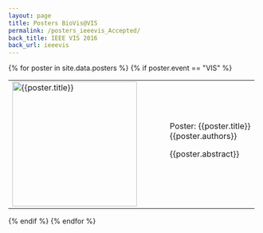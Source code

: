 ```yaml
---
layout: page
title: Posters BioVis@VIS
permalink: /posters_ieeevis_Accepted/
back_title: IEEE VIS 2016
back_url: ieeevis
---
```

<!--**Attention Poster Authors:**
When preparing accepted posters please note that your poster should not exceed the following dimensions: *46 inches wide by 45 inches high*. There will be 2 posters per side on the each poster board. One poster will be an odd number and the other will be an even number. View a diagram of the the poster board in pdf format [here](http://www.iscb.org/images/stories/ismb2016/downloads/ISMB2016-PosterSampler.pdf).
-->

{% for poster in site.data.posters %}
{% if poster.event == "VIS" %}
<div class ="talk">
  <table>
  <tr>
    <td width="300px">
      <a href ="{{ site.baseurl}}/files/{{poster.image}}"> <img style="padding-right: 10px;" src="{{ site.baseurl }}/files/{{poster.image}}" alt="{{poster.title}}" height="250" width="250"></a>
    </td>
  <td>
    <div class="ttitle">Poster: {{poster.title}}</div>
    <div><span class="tspeaker">{{poster.authors}}</span></div>
    <div>
      <p>{{poster.abstract}}</p>
    </div>
    <!--<div><span><a href="{{ site.baseurl}}/files/{{poster.abstract}}">Download Full Abstract</a></span></div>-->
  </td>
  </tr>
  </table>
  <!--
  <div class="clearfix float-my-children">
    <div><img src="{{ site.baseurl }}/files/{{poster.image}}" alt="{{poster.title}}" height="125" width="125"></div>
    <div>
      <div class="ttitle">Poster: {{poster.title}}</div>
      <div><span class="tspeaker">{{poster.authors}}</span></div>
      <div><span><a href="{{ site.baseurl}}/files/{{poster.abstract}}">Download
          Full Abstract</a></span></div>
    </div>
  </div>
  -->
</div>

{% endif %}
{% endfor %}
